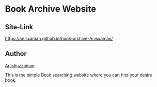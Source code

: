 
# Book Archive Website
## Site-Link
https://anisxaman.github.io/book-archive-Anisxaman/

## Author 
[Anishuzzaman][author]

[author]: https://github.com/Anisxaman
This is the simple Book searching website where you can find your desire book.
